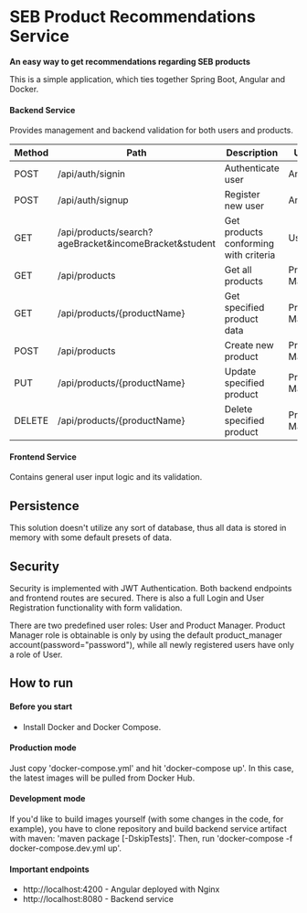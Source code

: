 # SEB Product Recommendations Service

**An easy way to get recommendations regarding SEB products**

This is a simple application, which ties together Spring Boot, Angular and Docker.

#### Backend Service
Provides management and backend validation for both users and products.

| Method | Path                                                  | Description                           | User role       |
|--------|-------------------------------------------------------|---------------------------------------|-----------------|
| POST   | /api/auth/signin                                      | Authenticate user                     | Anonymous       |
| POST   | /api/auth/signup                                      | Register new user                     | Anonymous       |
| GET    | /api/products/search?ageBracket&incomeBracket&student | Get products conforming with criteria | User            |
| GET    | /api/products                                         | Get all products                      | Product Manager |
| GET    | /api/products/{productName}                           | Get specified product data            | Product Manager |
| POST   | /api/products                                         | Create new product                    | Product Manager |
| PUT    | /api/products/{productName}                           | Update specified product              | Product Manager |
| DELETE | /api/products/{productName}                           | Delete specified product              | Product Manager |

#### Frontend Service
Contains general user input logic and its validation.

## Persistence
This solution doesn't utilize any sort of database, thus 
all data is stored in memory with some default presets of data.

## Security
Security is implemented with JWT Authentication. Both backend endpoints and frontend routes are secured.
There is also a full Login and User Registration functionality with form validation. 
 
 There are two predefined user roles: User and Product Manager. Product Manager role is obtainable 
 is only by using the default product_manager account(password="password"), while all newly
 registered users have only a role of User.
 
## How to run
#### Before you start
- Install Docker and Docker Compose.

#### Production mode
Just copy 'docker-compose.yml' and hit 'docker-compose up'.
In this case, the latest images will be pulled from Docker Hub.

#### Development mode
If you'd like to build images yourself (with some changes in the code, for example),
you have to clone repository and build backend service artifact with maven: 'maven package [-DskipTests]'.
Then, run 'docker-compose -f docker-compose.dev.yml up'.

#### Important endpoints
- http://localhost:4200 - Angular deployed with Nginx
- http://localhost:8080 - Backend service
